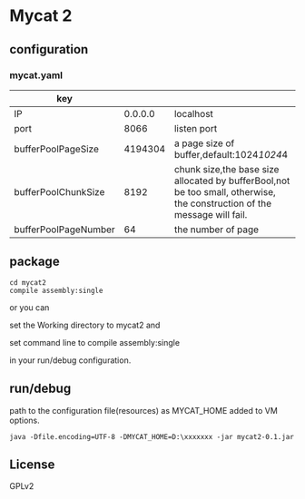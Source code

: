 # Mycat 2

## configuration 

### mycat.yaml

| key                  |         |                                                              |
| -------------------- | ------- | ------------------------------------------------------------ |
| IP                   | 0.0.0.0 | localhost                                                    |
| port                 | 8066    | listen port                                                  |
| bufferPoolPageSize   | 4194304 | a page size of buffer,default:1024*1024*4                    |
| bufferPoolChunkSize  | 8192    | chunk  size,the base size allocated by bufferBool,not be too small, otherwise, the construction of the message will fail. |
| bufferPoolPageNumber | 64      | the number of page                                           |



## package

```
cd mycat2
compile assembly:single
```

or you can

set the Working directory to mycat2  and

set command line to compile assembly:single

in your run/debug configuration.



## run/debug

path to the configuration file(resources) as MYCAT_HOME added to VM options.

```
java -Dfile.encoding=UTF-8 -DMYCAT_HOME=D:\xxxxxxx -jar mycat2-0.1.jar 
```







## License

GPLv2
